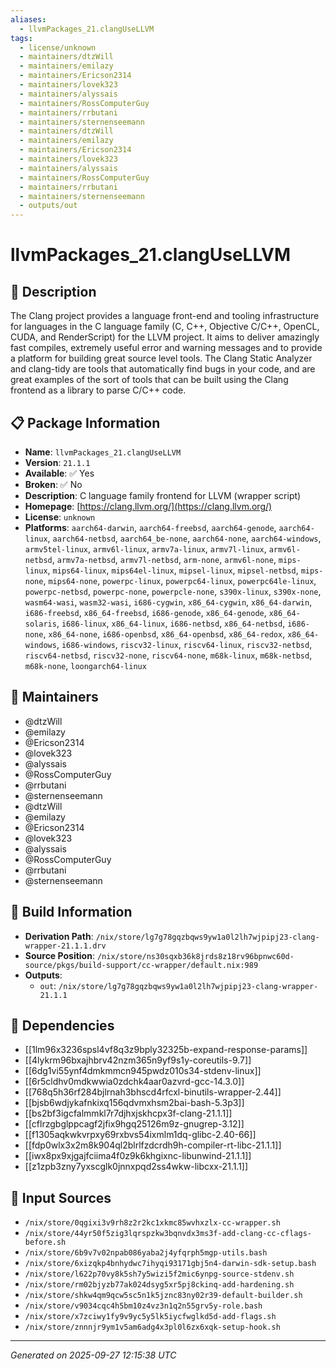 ```yaml
---
aliases:
  - llvmPackages_21.clangUseLLVM
tags:
  - license/unknown
  - maintainers/dtzWill
  - maintainers/emilazy
  - maintainers/Ericson2314
  - maintainers/lovek323
  - maintainers/alyssais
  - maintainers/RossComputerGuy
  - maintainers/rrbutani
  - maintainers/sternenseemann
  - maintainers/dtzWill
  - maintainers/emilazy
  - maintainers/Ericson2314
  - maintainers/lovek323
  - maintainers/alyssais
  - maintainers/RossComputerGuy
  - maintainers/rrbutani
  - maintainers/sternenseemann
  - outputs/out
---
```


# llvmPackages_21.clangUseLLVM

## 📝 Description

The Clang project provides a language front-end and tooling
infrastructure for languages in the C language family (C, C++, Objective
C/C++, OpenCL, CUDA, and RenderScript) for the LLVM project.
It aims to deliver amazingly fast compiles, extremely useful error and
warning messages and to provide a platform for building great source
level tools. The Clang Static Analyzer and clang-tidy are tools that
automatically find bugs in your code, and are great examples of the sort
of tools that can be built using the Clang frontend as a library to
parse C/C++ code.


## 📋 Package Information

- **Name**: `llvmPackages_21.clangUseLLVM`
- **Version**: `21.1.1`
- **Available**: ✅ Yes
- **Broken**: ✅ No
- **Description**: C language family frontend for LLVM (wrapper script)
- **Homepage**: [https://clang.llvm.org/](https://clang.llvm.org/)
- **License**: `unknown`
- **Platforms**: `aarch64-darwin`, `aarch64-freebsd`, `aarch64-genode`, `aarch64-linux`, `aarch64-netbsd`, `aarch64_be-none`, `aarch64-none`, `aarch64-windows`, `armv5tel-linux`, `armv6l-linux`, `armv7a-linux`, `armv7l-linux`, `armv6l-netbsd`, `armv7a-netbsd`, `armv7l-netbsd`, `arm-none`, `armv6l-none`, `mips-linux`, `mips64-linux`, `mips64el-linux`, `mipsel-linux`, `mipsel-netbsd`, `mips-none`, `mips64-none`, `powerpc-linux`, `powerpc64-linux`, `powerpc64le-linux`, `powerpc-netbsd`, `powerpc-none`, `powerpcle-none`, `s390x-linux`, `s390x-none`, `wasm64-wasi`, `wasm32-wasi`, `i686-cygwin`, `x86_64-cygwin`, `x86_64-darwin`, `i686-freebsd`, `x86_64-freebsd`, `i686-genode`, `x86_64-genode`, `x86_64-solaris`, `i686-linux`, `x86_64-linux`, `i686-netbsd`, `x86_64-netbsd`, `i686-none`, `x86_64-none`, `i686-openbsd`, `x86_64-openbsd`, `x86_64-redox`, `x86_64-windows`, `i686-windows`, `riscv32-linux`, `riscv64-linux`, `riscv32-netbsd`, `riscv64-netbsd`, `riscv32-none`, `riscv64-none`, `m68k-linux`, `m68k-netbsd`, `m68k-none`, `loongarch64-linux`
## 👥 Maintainers

- @dtzWill
- @emilazy
- @Ericson2314
- @lovek323
- @alyssais
- @RossComputerGuy
- @rrbutani
- @sternenseemann
- @dtzWill
- @emilazy
- @Ericson2314
- @lovek323
- @alyssais
- @RossComputerGuy
- @rrbutani
- @sternenseemann


## 🔧 Build Information

- **Derivation Path**: `/nix/store/lg7g78gqzbqws9yw1a0l2lh7wjpipj23-clang-wrapper-21.1.1.drv`
- **Source Position**: `/nix/store/ns30sqxb36k8jrds8z18rv96bpnwc60d-source/pkgs/build-support/cc-wrapper/default.nix:989`
- **Outputs**:
  - `out`:  `/nix/store/lg7g78gqzbqws9yw1a0l2lh7wjpipj23-clang-wrapper-21.1.1`

## 🔗 Dependencies

- [[1lm96x3236spsl4vf8q3z9bply32325b-expand-response-params]]
- [[4lykrm96bxajhbrv42nzm365n9yf9s1y-coreutils-9.7]]
- [[6dg1vi55ynf4dmkmmcn945pwdz010s34-stdenv-linux]]
- [[6r5cldhv0mdkwwia0zdchk4aar0azvrd-gcc-14.3.0]]
- [[768q5h36rf284bjlrnah3bhscd4rfcxl-binutils-wrapper-2.44]]
- [[bjsb6wdjykafnkixq156qdvmxhsm2bai-bash-5.3p3]]
- [[bs2bf3igcfalmmkl7r7djhxjskhcpx3f-clang-21.1.1]]
- [[cflrzgbglppcagf2jfix9hgq25126m9z-gnugrep-3.12]]
- [[f1305aqkwkvrpxy69rxbvs54ixmlm1dq-glibc-2.40-66]]
- [[fdp0wlx3x2m8k904ql2blrlfzdcrdh9h-compiler-rt-libc-21.1.1]]
- [[iwx8px9xjgajfciima4f0z9k6khgixnc-libunwind-21.1.1]]
- [[z1zpb3zny7yxscglk0jnnxpqd2ss4wkw-libcxx-21.1.1]]

## 📁 Input Sources

- `/nix/store/0qgixi3v9rh8z2r2kc1xkmc85wvhxzlx-cc-wrapper.sh`
- `/nix/store/44yr50f5zig3lqrspzkw3bqnvdx3ms3f-add-clang-cc-cflags-before.sh`
- `/nix/store/6b9v7v02npab086yaba2j4yfqrph5mgp-utils.bash`
- `/nix/store/6xizqkp4bnhydwc7ihyqi93171gbj5n4-darwin-sdk-setup.bash`
- `/nix/store/l622p70vy8k5sh7y5wizi5f2mic6ynpg-source-stdenv.sh`
- `/nix/store/rm02bjyzb77ak024dsyg5xr5pj8ckinq-add-hardening.sh`
- `/nix/store/shkw4qm9qcw5sc5n1k5jznc83ny02r39-default-builder.sh`
- `/nix/store/v9034cqc4h5bm10z4vz3n1q2n55grv5y-role.bash`
- `/nix/store/x7zciwy1fy9v9yc5y5lk5iycfwglkd5d-add-flags.sh`
- `/nix/store/znnnjr9ym1v5am6adg4x3pl0l6zx6xqk-setup-hook.sh`

---
*Generated on 2025-09-27 12:15:38 UTC*
